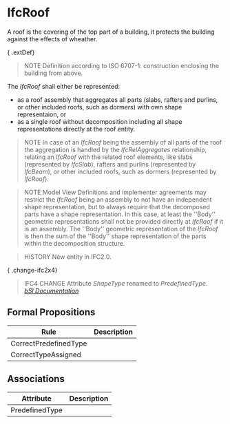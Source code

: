 IfcRoof
=======
A roof is the covering of the top part of a building, it protects the building
against the effects of wheather.  
  
{ .extDef}  
> NOTE  Definition according to ISO 6707-1: construction enclosing the
> building from above.  
  
The _IfcRoof_ shall either be represented:  
  
* as a roof assembly that aggregates all parts (slabs, rafters and purlins, or other included roofs, such as dormers) with own shape representaion, or  
* as a single roof without decomposition including all shape representations directly at the roof entity.  
  
> NOTE  In case of an _IfcRoof_ being the assembly of all parts of the roof
> the aggregation is handled by the _IfcRelAggregates_ relationship, relating
> an _IfcRoof_ with the related roof elements, like slabs (represented by
> _IfcSlab_), rafters and purlins (represented by _IfcBeam_), or other
> included roofs, such as dormers (represented by _IfcRoof_).  
  
> NOTE  Model View Definitions and implementer agreements may restrict the
> _IfcRoof_ being an assembly to not have an independent shape representation,
> but to always require that the decomposed parts have a shape representation.
> In this case, at least the ''Body'' geometric representations shall not be
> provided directly at _IfcRoof_ if it is an assembly. The ''Body'' geometric
> representation of the _IfcRoof_ is then the sum of the ''Body'' shape
> representation of the parts within the decomposition structure.  
  
> HISTORY  New entity in IFC2.0.  
  
{ .change-ifc2x4}  
> IFC4 CHANGE  Attribute _ShapeType_ renamed to _PredefinedType_.  
[ _bSI
Documentation_](https://standards.buildingsmart.org/IFC/DEV/IFC4_2/FINAL/HTML/schema/ifcsharedbldgelements/lexical/ifcroof.htm)


Formal Propositions
-------------------
| Rule                  | Description   |
|-----------------------|---------------|
| CorrectPredefinedType |               |
| CorrectTypeAssigned   |               |

Associations
------------
| Attribute      | Description   |
|----------------|---------------|
| PredefinedType |               |

